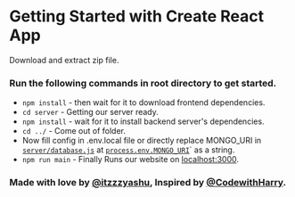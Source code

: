 # Getting Started with Create React App
 Download and extract zip file.
 
### Run the following commands in root directory to get started.
* ```npm install``` - then wait for it to download frontend dependencies.
* ```cd server``` - Getting our server ready.
* ```npm install``` - wait for it to install backend server's dependencies.
* ```cd ../``` - Come out of folder.
* Now fill config in .env.local file or directly replace MONGO_URI in [`server/database.js`](https://github.com/itzzzyashu/Basic-React-Website-with-Server-and-Database/blob/master/server/database.js) at [`process.env.MONGO_URI`](https://github.com/itzzzyashu/Basic-React-Website-with-Server-and-Database/blob/d179198cc722cb80a2eedf213818a13be144bc5a/server/database.js#L4)` as a string.
* ```npm run main``` - Finally Runs our website on [localhost:3000](http//localhost:3000/).

### Made with love by [@itzzzyashu](https://github.com/itzzzyashu), Inspired by [@CodewithHarry](https://github.com/CodewithHarry).
